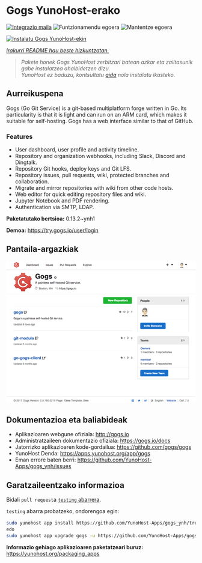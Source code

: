 <!--
Ohart ongi: README hau automatikoki sortu da <https://github.com/YunoHost/apps/tree/master/tools/readme_generator>ri esker
EZ editatu eskuz.
-->

# Gogs YunoHost-erako

[![Integrazio maila](https://apps.yunohost.org/badge/integration/gogs)](https://ci-apps.yunohost.org/ci/apps/gogs/)
![Funtzionamendu egoera](https://apps.yunohost.org/badge/state/gogs)
![Mantentze egoera](https://apps.yunohost.org/badge/maintained/gogs)

[![Instalatu Gogs YunoHost-ekin](https://install-app.yunohost.org/install-with-yunohost.svg)](https://install-app.yunohost.org/?app=gogs)

*[Irakurri README hau beste hizkuntzatan.](./ALL_README.md)*

> *Pakete honek Gogs YunoHost zerbitzari batean azkar eta zailtasunik gabe instalatzea ahalbidetzen dizu.*  
> *YunoHost ez baduzu, kontsultatu [gida](https://yunohost.org/install) nola instalatu ikasteko.*

## Aurreikuspena

Gogs (Go Git Service) is a git-based multiplatform forge written in Go. Its particularity is that it is light and can run on an ARM card, which makes it suitable for self-hosting. Gogs has a web interface similar to that of GitHub.

### Features

- User dashboard, user profile and activity timeline.
- Repository and organization webhooks, including Slack, Discord and Dingtalk.
- Repository Git hooks, deploy keys and Git LFS.
- Repository issues, pull requests, wiki, protected branches and collaboration.
- Migrate and mirror repositories with wiki from other code hosts.
- Web editor for quick editing repository files and wiki.
- Jupyter Notebook and PDF rendering.
- Authentication via SMTP, LDAP.


**Paketatutako bertsioa:** 0.13.2~ynh1

**Demoa:** <https://try.gogs.io/user/login>

## Pantaila-argazkiak

![Gogs(r)en pantaila-argazkia](./doc/screenshots/screenshot.png)

## Dokumentazioa eta baliabideak

- Aplikazioaren webgune ofiziala: <http://gogs.io>
- Administratzaileen dokumentazio ofiziala: <https://gogs.io/docs>
- Jatorrizko aplikazioaren kode-gordailua: <https://github.com/gogs/gogs>
- YunoHost Denda: <https://apps.yunohost.org/app/gogs>
- Eman errore baten berri: <https://github.com/YunoHost-Apps/gogs_ynh/issues>

## Garatzaileentzako informazioa

Bidali `pull request`a [`testing` abarrera](https://github.com/YunoHost-Apps/gogs_ynh/tree/testing).

`testing` abarra probatzeko, ondorengoa egin:

```bash
sudo yunohost app install https://github.com/YunoHost-Apps/gogs_ynh/tree/testing --debug
edo
sudo yunohost app upgrade gogs -u https://github.com/YunoHost-Apps/gogs_ynh/tree/testing --debug
```

**Informazio gehiago aplikazioaren paketatzeari buruz:** <https://yunohost.org/packaging_apps>
